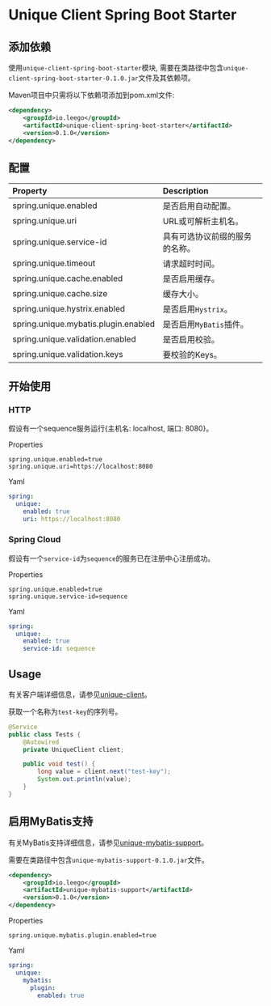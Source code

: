 # Unique Client Spring Boot Starter

## 添加依赖

使用`unique-client-spring-boot-starter`模块, 需要在类路径中包含`unique-client-spring-boot-starter-0.1.0.jar`文件及其依赖项。

Maven项目中只需将以下依赖项添加到pom.xml文件:

```xml
<dependency>
    <groupId>io.leego</groupId>
    <artifactId>unique-client-spring-boot-starter</artifactId>
    <version>0.1.0</version>
</dependency>
```
## 配置

|Property|Description|
|:-|:-|
|spring.unique.enabled|是否启用自动配置。|
|spring.unique.uri|URL或可解析主机名。|
|spring.unique.service-id|具有可选协议前缀的服务的名称。|
|spring.unique.timeout|请求超时时间。|
|spring.unique.cache.enabled|是否启用缓存。|
|spring.unique.cache.size|缓存大小。|
|spring.unique.hystrix.enabled|是否启用`Hystrix`。|
|spring.unique.mybatis.plugin.enabled|是否启用`MyBatis`插件。|
|spring.unique.validation.enabled|是否启用校验。|
|spring.unique.validation.keys|要校验的Keys。|

## 开始使用

### HTTP

假设有一个sequence服务运行{主机名: localhost, 端口: 8080}。

Properties

```properties
spring.unique.enabled=true
spring.unique.uri=https://localhost:8080
```

Yaml

```yaml
spring:
  unique:
    enabled: true
    uri: https://localhost:8080
```

### Spring Cloud

假设有一个`service-id`为`sequence`的服务已在注册中心注册成功。

Properties

```properties
spring.unique.enabled=true
spring.unique.service-id=sequence
```

Yaml

```yaml
spring:
  unique:
    enabled: true
    service-id: sequence
```

## Usage

有关客户端详细信息，请参见[unique-client](UNIQUE_CLIENT.ZH_CN.md)。

获取一个名称为`test-key`的序列号。

```java
@Service
public class Tests {
    @Autowired
    private UniqueClient client;

    public void test() {
        long value = client.next("test-key");
        System.out.println(value);
    }
}
```

## 启用MyBatis支持

有关MyBatis支持详细信息，请参见[unique-mybatis-support](UNIQUE_MYBATIS_SUPPORT.ZH_CN.md)。

需要在类路径中包含`unique-mybatis-support-0.1.0.jar`文件。

```xml
<dependency>
    <groupId>io.leego</groupId>
    <artifactId>unique-mybatis-support</artifactId>
    <version>0.1.0</version>
</dependency>
```

Properties

```properties
spring.unique.mybatis.plugin.enabled=true
```

Yaml

```yaml
spring:
  unique:
    mybatis:
      plugin:
        enabled: true
```